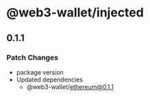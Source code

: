 # @web3-wallet/injected

## 0.1.1

### Patch Changes

- package version
- Updated dependencies
  - @web3-wallet/ethereum@0.1.1
